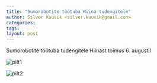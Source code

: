 ```yaml
---
title: "Sumorobotite töötuba Hiina tudengitele"
author: Silver Kuusik <silver.kuusik@gmail.com>
categories: 
tags: 
layout: post
---
```


Sumorobotite töötuba tudengitele Hiinast toimus 6. augustil

![pilt1](/assets/img/china1.jpg)

![pilt2](/assets/img/china2.jpg)
